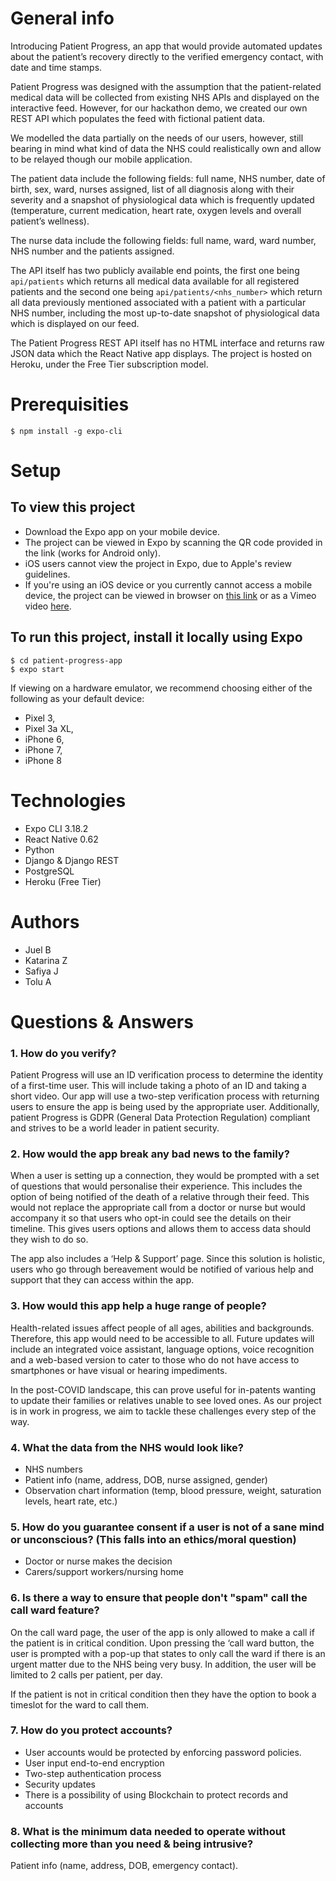 # General info
Introducing Patient Progress, an app that would provide
automated updates about the patient’s recovery directly to the verified emergency contact, with date and time stamps.

Patient Progress was designed with the assumption that the patient-related medical data will be collected from existing NHS APIs and displayed on the interactive feed. However, for our hackathon demo, we created our own REST API which populates the feed with fictional patient data. 

We modelled the data partially on the needs of our users, however, still bearing in mind what kind of data the NHS could realistically own and allow to be relayed though our mobile application. 

The patient data include the following fields: full name, NHS number, date of birth, sex, ward, nurses assigned, list of all diagnosis along with their severity and a snapshot of physiological data which is frequently updated (temperature, current medication, heart rate, oxygen levels and overall patient’s wellness).

The nurse data include the following fields: full name, ward, ward number, NHS number and the patients assigned.

The API itself has two publicly available end points, the first one being ```api/patients``` which returns all medical data available for all registered patients and the second one being ```api/patients/<nhs_number>``` which return all data previously mentioned associated with a patient with a particular NHS number, including the most up-to-date snapshot of physiological data which is displayed on our feed.

The Patient Progress REST API itself has no HTML interface and returns raw JSON data which the React Native app displays. The project is hosted on Heroku, under the Free Tier subscription model.

# Prerequisities
```
$ npm install -g expo-cli
```

# Setup
## To view this project 
* Download the Expo app on your mobile device. 
* The project can be viewed in Expo by scanning the QR code provided in the link (works for Android only). 
* iOS users cannot view the project in Expo, due to Apple's review guidelines. 
* If you're using an iOS device or you currently cannot access a mobile device, the project can be viewed in browser on <a href="https://expo.io/@juel07/patient-progress-app">this link</a> or as a Vimeo video <a href="https://vimeo.com/447799138">here</a>.

## To run this project, install it locally using Expo
```
$ cd patient-progress-app
$ expo start 
```
If viewing on a hardware emulator, we recommend choosing either of the following as your default device:
- Pixel 3,
- Pixel 3a XL,
- iPhone 6,
- iPhone 7,
- iPhone 8 

# Technologies
* Expo CLI 3.18.2
* React Native 0.62
* Python
* Django & Django REST
* PostgreSQL
* Heroku (Free Tier)

# Authors
* Juel B
* Katarina Z 
* Safiya J
* Tolu A 

# Questions & Answers

### 1. How do you verify?
Patient Progress will use an ID verification process to determine the identity of a first-time user. This will include taking a photo of an ID and taking a short video. Our app will use a two-step verification process with returning users to ensure the app is being used by the appropriate user. Additionally, patient Progress is GDPR (General Data Protection Regulation) compliant and strives to be a world leader in patient security.

### 2. How would the app break any bad news to the family?
When a user is setting up a connection, they would be prompted with a set of questions that would personalise their experience. This includes the option of being notified of the death of a relative through their feed. This would not replace the appropriate call from a doctor or nurse but would accompany it so that users who opt-in could see the details on their timeline. This gives users options and allows them to access data should they wish to do so.

The app also includes a ‘Help & Support’ page. Since this solution is holistic, users who go through bereavement would be notified of various help and support that they can access within the app.

### 3. How would this app help a huge range of people? 
Health-related issues affect people of all ages, abilities and backgrounds. Therefore, this app would need to be accessible to all. Future updates will include an integrated voice assistant, language options, voice recognition and a web-based version to cater to those who do not have access to smartphones or have visual or hearing impediments. 

In the post-COVID landscape, this can prove useful for in-patents wanting to update their families or relatives unable to see loved ones. As our project is in work in progress, we aim to tackle these challenges every step of the way.

### 4. What the data from the NHS would look like?
* NHS numbers
* Patient info (name, address, DOB, nurse assigned, gender)
* Observation chart information (temp, blood pressure, weight, saturation levels, heart rate, etc.)

### 5. How do you guarantee consent if a user is not of a sane mind or unconscious? (This falls into an ethics/moral question)
* Doctor or nurse makes the decision 
* Carers/support workers/nursing home

### 6. Is there a way to ensure that people don't "spam" call the call ward feature?
On the call ward page, the user of the app is only allowed to make a call if the patient is in critical condition. Upon pressing the ‘call ward button, the user is prompted with a pop-up that states to only call the ward if there is an urgent matter due to the NHS being very busy. In addition, the user will be limited to 2 calls per patient, per day.

If the patient is not in critical condition then they have the option to book a timeslot for the ward to call them.

### 7. How do you protect accounts?
* User accounts would be protected by enforcing password policies.
* User input end-to-end encryption
* Two-step authentication process
* Security updates
* There is a possibility of using Blockchain to protect records and accounts

### 8. What is the minimum data needed to operate without collecting more than you need & being intrusive?
Patient info (name, address, DOB, emergency contact). 